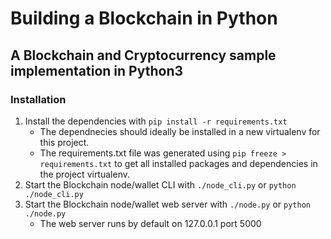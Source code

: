 # Building a Blockchain in Python

## A Blockchain and Cryptocurrency sample implementation in Python3


### Installation

1. Install the dependencies with ```pip install -r requirements.txt```
   - The dependnecies should ideally be installed in a new virtualenv for this project.
   - The requirements.txt file was generated using ```pip freeze > requirements.txt``` to get all installed packages and dependencies in the project virtualenv.
2. Start the Blockchain node/wallet CLI with ```./node_cli.py``` or ```python ./node_cli.py```
3. Start the Blockchain node/wallet web server with ```./node.py``` or ```python ./node.py```
   - The web server runs by default on 127.0.0.1 port 5000
